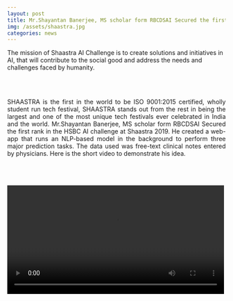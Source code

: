 ```yaml
---
layout: post
title: Mr.Shayantan Banerjee, MS scholar form RBCDSAI Secured the first rank in the HSBC AI challenge at Shaastra 2019
img: /assets/shaastra.jpg
categories: news
---
```

The mission of Shaastra AI Challenge is to create solutions and initiatives in AI, that will contribute to the social good and address the needs and challenges faced by humanity.


<br><br>
<p align="justify">SHAASTRA is the first in the world to be ISO 9001:2015 certified, wholly student run tech festival, SHAASTRA stands out from the rest in being the largest and one of the most unique tech festivals ever celebrated in India and the world.  Mr.Shayantan Banerjee, MS scholar form RBCDSAI Secured the first rank in the HSBC AI challenge at Shaastra 2019. He created a web-app that runs an NLP-based model in the background to perform three major prediction tasks. The data used was free-text clinical notes entered by physicians. Here is the short video to demonstrate his idea.</p>
<br>
<br>
<br>
<video width="500" controls>
  <source src="/images/ai_shastra1.mp4" type="video/mp4">
  <source src="/images/ai_shastra1.webm" type="video/webm" />
</video>

